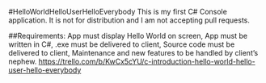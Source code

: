 #HelloWorldHelloUserHelloEverybody
This is my first C# Console application. It is not for distribution and I am not accepting pull requests.

##Requirements:
App must display Hello World on screen, 
App must be written in C#, 
.exe must be delivered to client, 
Source code must be delivered to client, 
Maintenance and new features to be handled by client’s nephew.
https://trello.com/b/KwCx5cYU/c-introduction-hello-world-hello-user-hello-everybody